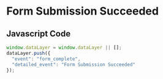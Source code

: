 # Form Submission Succeeded

### 

## Javascript Code
```js
window.dataLayer = window.dataLayer || [];
dataLayer.push({
  "event": "form_complete",
  "detailed_event": "Form Submission Succeeded"
});
```








